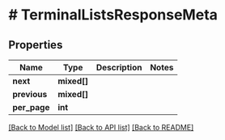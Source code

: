 # # TerminalListsResponseMeta

## Properties

Name | Type | Description | Notes
------------ | ------------- | ------------- | -------------
**next** | **mixed[]** |  |
**previous** | **mixed[]** |  |
**per_page** | **int** |  |

[[Back to Model list]](../../README.md#models) [[Back to API list]](../../README.md#endpoints) [[Back to README]](../../README.md)
